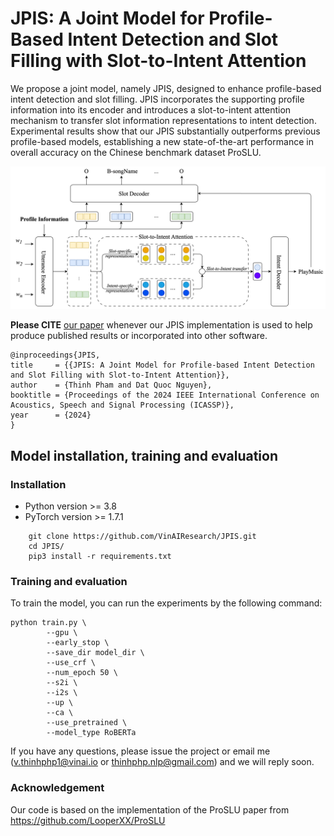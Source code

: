 # JPIS: A Joint Model for Profile-Based Intent Detection and Slot Filling with Slot-to-Intent Attention

We propose a joint model, namely JPIS, designed to enhance profile-based intent detection and slot filling. JPIS incorporates the supporting profile information into its encoder and introduces a slot-to-intent attention mechanism to transfer slot information representations to intent detection. Experimental results show that our JPIS substantially outperforms previous profile-based models, establishing a new state-of-the-art performance in overall accuracy on the Chinese benchmark dataset ProSLU.

<p align="center">	
<img width="600" alt="model" src="model.png">
</p>

**Please CITE** [our paper](https://arxiv.org/abs/2312.08737) whenever our JPIS implementation is used to help produce published results or incorporated into other software.

    @inproceedings{JPIS,
    title     = {{JPIS: A Joint Model for Profile-based Intent Detection and Slot Filling with Slot-to-Intent Attention}},
    author    = {Thinh Pham and Dat Quoc Nguyen},
    booktitle = {Proceedings of the 2024 IEEE International Conference on Acoustics, Speech and Signal Processing (ICASSP)},
    year      = {2024}
    }


## Model installation, training and evaluation

### Installation
- Python version >= 3.8
- PyTorch version >= 1.7.1

```
    git clone https://github.com/VinAIResearch/JPIS.git
    cd JPIS/
    pip3 install -r requirements.txt
```

### Training and evaluation

To train the model, you can run the experiments by the following command:

```
python train.py \
        --gpu \
        --early_stop \
        --save_dir model_dir \
        --use_crf \
        --num_epoch 50 \
        --s2i \
        --i2s \
        --up \
        --ca \
        --use_pretrained \
        --model_type RoBERTa
```

If you have any questions, please issue the project or email me (v.thinhphp1@vinai.io or thinhphp.nlp@gmail.com) and we will reply soon.

### Acknowledgement

Our code is based on the implementation of the ProSLU paper from https://github.com/LooperXX/ProSLU
